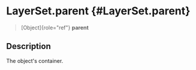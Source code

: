 LayerSet.parent {#LayerSet.parent}
===============

> [Object]{role="ref"} **parent**

Description
-----------

The object\'s container.

